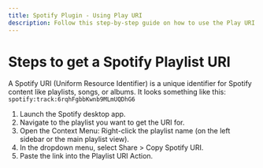 ```yaml
---
title: Spotify Plugin - Using Play URI
description: Follow this step-by-step guide on how to use the Play URI action and getting the URI from the Spotify App.
---
```


# Steps to get a Spotify Playlist URI
A  Spotify URI (Uniform Resource Identifier) is a unique identifier for Spotify content like playlists, songs, or albums.
It looks something like this: `spotify:track:6rqhFgbbKwnb9MLmUQDhG6`

1. Launch the Spotify desktop app.
2. Navigate to the playlist you want to get the URI for.
3. Open the Context Menu: Right-click the playlist name (on the left sidebar or the main playlist view).
4. In the dropdown menu, select Share > Copy Spotify URI.
5. Paste the link into the Playlist URI Action.